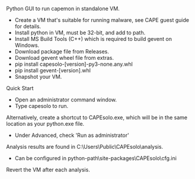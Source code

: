 Python GUI to run capemon in standalone VM.

* Create a VM that's suitable for running malware, see CAPE guest guide for details.
* Install python in VM, must be 32-bit, and add to path.
* Install MS Build Tools (C++) which is required to build gevent on Windows.
* Download package file from Releases.
* Download gevent wheel file from extras.
* pip install capesolo-[version]-py3-none.any.whl
* pip install gevent-[version].whl
* Snapshot your VM.

Quick Start 
* Open an administrator command window.
* Type capesolo <return> to run.

Alternatively, create a shortcut to CAPEsolo.exe, which will be in the same location as your python.exe file.
* Under Advanced, check 'Run as administrator'

Analysis results are found in C:\Users\Public\CAPEsolo\analysis.
* Can be configured in python-path\site-packages\CAPEsolo\cfg.ini

Revert the VM after each analysis.